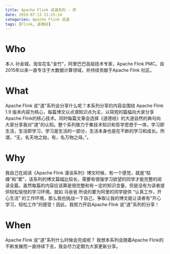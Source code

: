 ```yaml
---
title: Apache Flink 说道系列 - 序
date: 2019-07-13 21:25:14
categories: Apache Flink 说道
tags: [Flink, 道德经]
---
```

# Who
本人 孙金城，淘宝花名"金竹"，阿里巴巴高级技术专家，Apache Flink PMC。自2015年以来一直专注于大数据计算领域，并持续贡献于Apache Flink 社区。

# What
Apache Flink 说"道"系列会分享什么呢？本系列分享的内容会围绕 Apache Flink 1.9 版本内容为核心，每篇博文以点滴知识点为主，以简短的篇幅向大家分享Apache Flink的核心技术。同时每篇文章会选择《道德经》的大道自然的典句向大家分享我对"道"的认知。整个系列致力于集技术知识和哲学思想于一体，学习即生活，生活即学习，学习是生活的一部分，生活本身也是在不断的学习和成长。所谓，“无，名天地之始，有，名万物之母。”。

# Why
我自己在阅读《Apache Flink 漫谈系列》博文时候，有一个感觉，就是“枯燥”和“累”，该系列的博文篇幅比较长，需要有很强学习欲望的同学才能完整的阅读全篇，虽然每篇的内容应该算是很完整和有一定的知识含量，但是没有为读者提供轻松愉悦的学习环境。就如 马爸爸 所说的要为阿里的同学提供 “认真工作，开心生活” 的工作环境，那么我也挑战一下自己，争取让我的博文能让读者有“开心学习，轻松工作”的感受！因此，我努力开启Apache Flink 说"道"系列的分享！

# When
Apache Flink 说"道"系列什么时候会完成呢？ 我想本系列会随着Apache Flink的不断发展而一直持续下去，我会尽力定期为大家更新分享。

